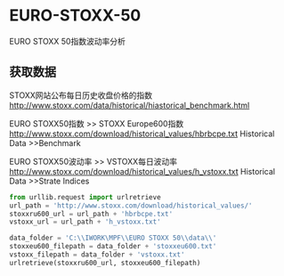 # EURO-STOXX-50
EURO STOXX 50指数波动率分析
## 获取数据

STOXX网站公布每日历史收盘价格的指数 http://www.stoxx.com/data/historical/hiastorical_benchmark.html

EURO STOXX50指数 >> STOXX Europe600指数 http://www.stoxx.com/download/historical_values/hbrbcpe.txt Historical Data >>Benchmark 

EURO STOXX50波动率 >> VSTOXX每日波动率 http://www.stoxx.com/download/historical_values/h_vstoxx.txt Historical Data >>Strate Indices

```python
from urllib.request import urlretrieve
url_path = 'http://www.stoxx.com/download/historical_values/'
stoxxru600_url = url_path + 'hbrbcpe.txt'
vstoxx_url = url_path + 'h_vstoxx.txt'

data_folder = 'C:\\IWORK\MPF\\EURO STOXX 50\\data\\'
stoxxeu600_filepath = data_folder + 'stoxxeu600.txt'
vstoxx_filepath = data_folder + 'vstoxx.txt'
urlretrieve(stoxxru600_url, stoxxeu600_filepath)
